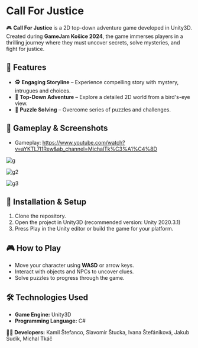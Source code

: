# **Call For Justice**

🎮 **Call For Justice** is a 2D top-down adventure game developed in Unity3D. Created during **GameJam Košice 2024**, the game immerses players in a thrilling journey where they must uncover secrets, solve mysteries, and fight for justice.

## 📌 **Features**
- 🕵️ **Engaging Storyline** – Experience compelling story with mystery, intrugues and choices.
- 🌆 **Top-Down Adventure** – Explore a detailed 2D world from a bird's-eye view.
- 🎯 **Puzzle Solving** – Overcome series of puzzles and challenges.

## 🎥 **Gameplay & Screenshots**

- Gameplay: https://www.youtube.com/watch?v=aYKTL7I1Rew&ab_channel=MichalTk%C3%A1%C4%8D

![g](https://github.com/user-attachments/assets/78622962-96e3-4b4a-a915-ae9a582d7e9e)

![g2](https://github.com/user-attachments/assets/e53153eb-3d33-4bb0-9f0c-4f2c214faed5)

![g3](https://github.com/user-attachments/assets/fe25b937-eb98-4343-a897-d68dc0e67651)

## 🚀 **Installation & Setup**
1. Clone the repository.
2. Open the project in Unity3D (recommended version: Unity 2020.3.1)
3. Press Play in the Unity editor or build the game for your platform.

## 🎮 **How to Play**
- Move your character using **WASD** or arrow keys.
- Interact with objects and NPCs to uncover clues.
- Solve puzzles to progress through the game.

## 🛠 **Technologies Used**
- **Game Engine:** Unity3D
- **Programming Language:** C#


👨‍💻 **Developers:** Kamil Štefanco, Slavomír Štucka, Ivana Štefániková, Jakub Šudík, Michal Tkáč 


